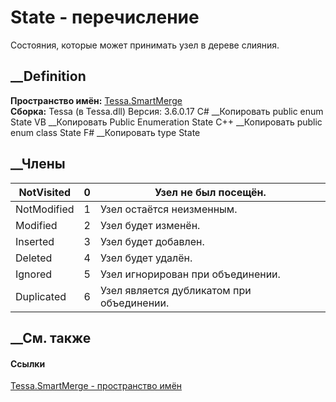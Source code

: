 # State - перечисление
Состояния, которые может принимать узел в дереве слияния.
## __Definition
 **Пространство имён:** [Tessa.SmartMerge](N_Tessa_SmartMerge.htm)  
 **Сборка:** Tessa (в Tessa.dll) Версия: 3.6.0.17
C# __Копировать
     public enum State
VB __Копировать
     Public Enumeration State
C++ __Копировать
     public enum class State
F# __Копировать
     type State
##  __Члены
NotVisited| 0|  Узел не был посещён.  
---|---|---  
NotModified| 1|  Узел остаётся неизменным.  
Modified| 2|  Узел будет изменён.  
Inserted| 3|  Узел будет добавлен.  
Deleted| 4|  Узел будет удалён.  
Ignored| 5|  Узел игнорирован при объединении.  
Duplicated| 6|  Узел является дубликатом при объединении.  
## __См. также
#### Ссылки
[Tessa.SmartMerge - пространство имён](N_Tessa_SmartMerge.htm)
